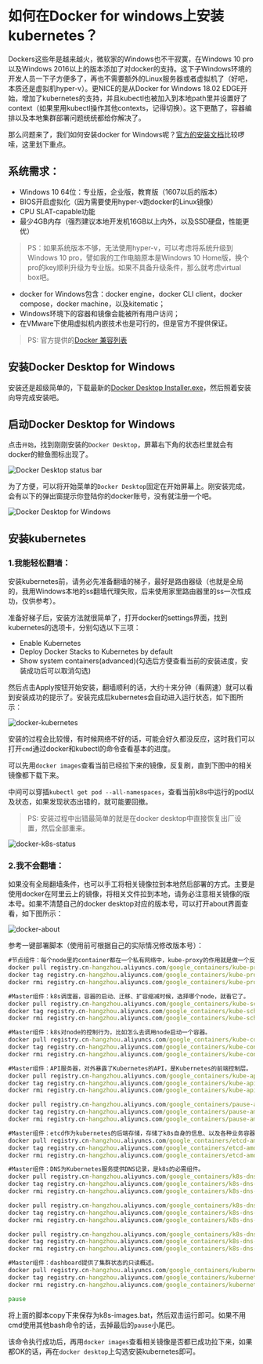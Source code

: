 # 如何在Docker for windows上安装kubernetes？

Dockers这些年是越来越火，微软家的Windows也不干寂寞，在Windows 10 pro以及Windows 2016以上的版本添加了对docker的支持。这下子Windows环境的开发人员一下子方便多了，再也不需要额外的Linux服务器或者虚拟机了（好吧，本质还是虚拟机hyper-v）。更NICE的是从Docker for Windows 18.02 EDGE开始，增加了kubernetes的支持，并且kubectl也被加入到本地path里并设置好了context（如果里用kubectl操作其他contexts，记得切换）。这下更酷了，容器编排以及本地集群部署问题统统都给你解决了。

那么问题来了，我们如何安装docker for Windows呢？[官方的安装文档](https://docs.docker.com/docker-for-windows/install/)比较啰嗦，这里划下重点。

## 系统需求：
- Windows 10 64位：专业版，企业版，教育版（1607以后的版本）
- BIOS开启虚拟化（因为需要使用hyper-v跑docker的Linux镜像）
- CPU SLAT-capable功能
- 最少4GB内存（强烈建议本地开发机16GB以上内外，以及SSD硬盘，性能更优）

>PS：如果系统版本不够，无法使用hyper-v，可以考虑将系统升级到Windows 10 pro，譬如我的工作电脑原本是Windows 10 Home版，换个pro的key顺利升级为专业版。如果不具备升级条件，那么就考虑virtual box吧。

- docker for Windows包含：docker engine，docker CLI client，docker compose，docker machine，以及kitematic；
- Windows环境下的容器和镜像会能被所有用户访问；
- 在VMware下使用虚拟机内嵌技术也是可行的，但是官方不提供保证。

>PS: 官方提供的[Docker 兼容列表](https://success.docker.com/article/compatibility-matrix)

## 安装Docker Desktop for Windows

安装还是超级简单的，下载最新的[Docker Desktop Installer.exe](https://download.docker.com/win/stable/Docker%20for%20Windows%20Installer.exe)，然后照着安装向导完成安装吧。

## 启动Docker Desktop for Windows

点击`开始`，找到刚刚安装的`Docker Desktop`，屏幕右下角的状态栏里就会有docker的鲸鱼图标出现了。

![Docker Desktop status bar](https://docs.docker.com/docker-for-windows/images/whale-icon-systray.png)

为了方便，可以将开始菜单的`Docker Desktop`固定在开始屏幕上。刚安装完成，会有以下的弹出窗提示你登陆你的docker账号，没有就注册一个吧。

![Docker Desktop for Windows](https://docs.docker.com/docker-for-windows/images/docker-app-welcome.png)

## 安装kubernetes

### 1.我能轻松翻墙：

安装kubernetes前，请务必先准备翻墙的梯子，最好是路由器级（也就是全局的，我用Windows本地的ss翻墙代理失败，后来使用家里路由器里的ss一次性成功，仅供参考）。

准备好梯子后，安装方法就很简单了，打开docker的settings界面，找到kubernetes的选项卡，分别勾选以下三项：
- Enable Kubernetes
- Deploy Docker Stacks to Kubernetes by default
- Show system containers(advanced)(勾选后方便查看当前的安装进度，安装成功后可以取消勾选)

然后点击Apply按钮开始安装，翻墙顺利的话，大约十来分钟（看网速）就可以看到安装成功的提示了。安装完成后kubernetes会自动进入运行状态，如下图所示：

![docker-kubernetes](../images/docker-kubernetes.png)

安装的过程会比较慢，有时候网络不好的话，可能会好久都没反应，这时我们可以打开`cmd`通过docker和kubectl的命令查看基本的进度。

可以先用`docker images`查看当前已经拉下来的镜像，反复刷，直到下图中的相关镜像都下载下来。

中间可以穿插`kubectl get pod --all-namespaces`，查看当前k8s中运行的pod以及状态，如果发现状态出错的，就可能要回撤。

>PS: 安装过程中出错最简单的就是在docker desktop中直接恢复出厂设置，然后全部重来。

![docker-k8s-status](../images/docker-k8s-status.png)

### 2.我不会翻墙：

如果没有全局翻墙条件，也可以手工将相关镜像拉到本地然后部署的方式。主要是使用docker在阿里云上的镜像，将相关文件拉到本地，请务必注意相关镜像的版本号。如果不清楚自己的docker desktop对应的版本号，可以打开about界面查看，如下图所示：

![docker-about](../images/docker-about.png)

参考一键部署脚本（使用前可根据自己的实际情况修改版本号）：

```bat
#节点组件：每个node里的container都在一个私有网络中，kube-proxy的作用就是做一个反向代理，让访问者访问这个node的时候，可以转发到内部对应的container。
docker pull registry.cn-hangzhou.aliyuncs.com/google_containers/kube-proxy-amd64:v1.10.11
docker tag registry.cn-hangzhou.aliyuncs.com/google_containers/kube-proxy-amd64:v1.10.11 k8s.gcr.io/kube-proxy-amd64:v1.10.11
docker rmi registry.cn-hangzhou.aliyuncs.com/google_containers/kube-proxy-amd64:v1.10.11

#Master组件：k8s调度器，容器的启动、迁移、扩容缩减时候，选择哪个node，就看它了。
docker pull registry.cn-hangzhou.aliyuncs.com/google_containers/kube-scheduler-amd64:v1.10.11
docker tag registry.cn-hangzhou.aliyuncs.com/google_containers/kube-scheduler-amd64:v1.10.11 k8s.gcr.io/kube-scheduler-amd64:v1.10.11
docker rmi registry.cn-hangzhou.aliyuncs.com/google_containers/kube-scheduler-amd64:v1.10.11

#Master组件：k8s对node的控制行为，比如怎么去调用node启动一个容器。
docker pull registry.cn-hangzhou.aliyuncs.com/google_containers/kube-controller-manager-amd64:v1.10.11
docker tag registry.cn-hangzhou.aliyuncs.com/google_containers/kube-controller-manager-amd64:v1.10.11 k8s.gcr.io/kube-controller-manager-amd64:v1.10.11
docker rmi registry.cn-hangzhou.aliyuncs.com/google_containers/kube-controller-manager-amd64:v1.10.11

#Master组件：API服务器，对外暴露了Kubernetes的API，是Kubernetes的前端控制层。
docker pull registry.cn-hangzhou.aliyuncs.com/google_containers/kube-apiserver-amd64:v1.10.11
docker tag registry.cn-hangzhou.aliyuncs.com/google_containers/kube-apiserver-amd64:v1.10.11 k8s.gcr.io/kube-apiserver-amd64:v1.10.11
docker rmi registry.cn-hangzhou.aliyuncs.com/google_containers/kube-apiserver-amd64:v1.10.11

docker pull registry.cn-hangzhou.aliyuncs.com/google_containers/pause-amd64:3.1
docker tag registry.cn-hangzhou.aliyuncs.com/google_containers/pause-amd64:3.1 k8s.gcr.io/pause-amd64:3.1
docker rmi registry.cn-hangzhou.aliyuncs.com/google_containers/pause-amd64:3.1

#Master组件：etcd作为kubernetes的后端存储，存储了k8s自身的信息、以及各种业务容器信息等。
docker pull registry.cn-hangzhou.aliyuncs.com/google_containers/etcd-amd64:3.1.12
docker tag registry.cn-hangzhou.aliyuncs.com/google_containers/etcd-amd64:3.1.12 k8s.gcr.io/etcd-amd64:3.1.12
docker rmi registry.cn-hangzhou.aliyuncs.com/google_containers/etcd-amd64:3.1.12

#Master组件：DNS为Kubernetes服务提供DNS记录，是k8s的必需组件。
docker pull registry.cn-hangzhou.aliyuncs.com/google_containers/k8s-dns-sidecar-amd64:1.14.8
docker tag registry.cn-hangzhou.aliyuncs.com/google_containers/k8s-dns-sidecar-amd64:1.14.8 k8s.gcr.io/k8s-dns-sidecar-amd64:1.14.8
docker rmi registry.cn-hangzhou.aliyuncs.com/google_containers/k8s-dns-sidecar-amd64:1.14.8

docker pull registry.cn-hangzhou.aliyuncs.com/google_containers/k8s-dns-kube-dns-amd64:1.14.8
docker tag registry.cn-hangzhou.aliyuncs.com/google_containers/k8s-dns-kube-dns-amd64:1.14.8 k8s.gcr.io/k8s-dns-kube-dns-amd64:1.14.8
docker rmi registry.cn-hangzhou.aliyuncs.com/google_containers/k8s-dns-kube-dns-amd64:1.14.8

docker pull registry.cn-hangzhou.aliyuncs.com/google_containers/k8s-dns-dnsmasq-nanny-amd64:1.14.8
docker tag registry.cn-hangzhou.aliyuncs.com/google_containers/k8s-dns-dnsmasq-nanny-amd64:1.14.8 k8s.gcr.io/k8s-dns-dnsmasq-nanny-amd64:1.14.8
docker rmi registry.cn-hangzhou.aliyuncs.com/google_containers/k8s-dns-dnsmasq-nanny-amd64:1.14.8

#Master组件：dashboard提供了集群状态的只读概述。
docker pull registry.cn-hangzhou.aliyuncs.com/google_containers/kubernetes-dashboard-amd64:v1.10.1
docker tag registry.cn-hangzhou.aliyuncs.com/google_containers/kubernetes-dashboard-amd64:v1.10.1 k8s.gcr.io/kubernetes-dashboard-amd64:v1.10.1
docker rmi registry.cn-hangzhou.aliyuncs.com/google_containers/kubernetes-dashboard-amd64:v1.10.1

pause

```
将上面的脚本copy下来保存为k8s-images.bat，然后双击运行即可。如果不用cmd使用其他bash命令的话，去掉最后的`pause`小尾巴。

该命令执行成功后，再用`docker images`查看相关镜像是否都已成功拉下来，如果都OK的话，再在`docker desktop`上勾选安装kubernetes即可。